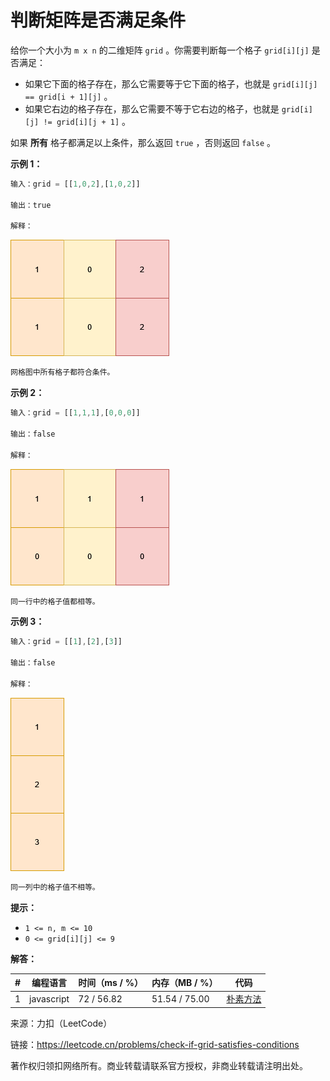 # 判断矩阵是否满足条件

给你一个大小为 `m x n` 的二维矩阵 `grid` 。你需要判断每一个格子 `grid[i][j]` 是否满足：

- 如果它下面的格子存在，那么它需要等于它下面的格子，也就是 `grid[i][j] == grid[i + 1][j]` 。
- 如果它右边的格子存在，那么它需要不等于它右边的格子，也就是 `grid[i][j] != grid[i][j + 1]` 。

如果 **所有** 格子都满足以上条件，那么返回 `true` ，否则返回 `false` 。

**示例 1：**

``` javascript
输入：grid = [[1,0,2],[1,0,2]]

输出：true

解释：
```

![示例1](./eg1.png)

``` javascript
网格图中所有格子都符合条件。
```

**示例 2：**

``` javascript
输入：grid = [[1,1,1],[0,0,0]]

输出：false

解释：
```

![示例2](./eg2.png)

``` javascript
同一行中的格子值都相等。
```

**示例 3：**

``` javascript
输入：grid = [[1],[2],[3]]

输出：false

解释：
```

![示例3](./eg3.png)

``` javascript
同一列中的格子值不相等。
```

**提示：**

- `1 <= n, m <= 10`
- `0 <= grid[i][j] <= 9`

**解答：**

**#**|**编程语言**|**时间（ms / %）**|**内存（MB / %）**|**代码**
--|--|--|--|--
1|javascript|72 / 56.82|51.54 / 75.00|[朴素方法](./javascript/ac_v1.js)

来源：力扣（LeetCode）

链接：https://leetcode.cn/problems/check-if-grid-satisfies-conditions

著作权归领扣网络所有。商业转载请联系官方授权，非商业转载请注明出处。
